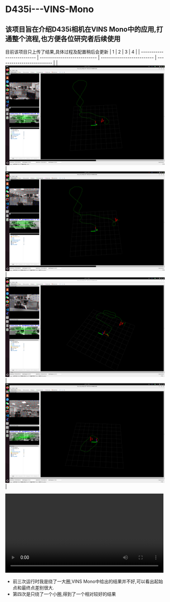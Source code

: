 # D435i---VINS-Mono
## 该项目旨在介绍D435i相机在VINS Mono中的应用,打通整个流程,也方便各位研究者后续使用
目前该项目只上传了结果,具体过程及配置稍后会更新
| 1                          | 2                            | 3                          | 4                          |
| -------------------------- | ---------------------------- | -------------------------- | -------------------------- |
| ![first](screen/first.png) | ![second](screen/second.png) | ![third](screen/third.png) | ![forth](screen/forth.png) |

<video controls width="500">
  <source src="video/test5.mp4" type="video/mp4">
  你的浏览器不支持 HTML5 视频标签。
</video>

- 前三次运行时我是绕了一大圈,VINS Mono中给出的结果并不好,可以看出起始点和最终点差别很大.
- 第四次是只绕了一个小圈,得到了一个相对较好的结果




